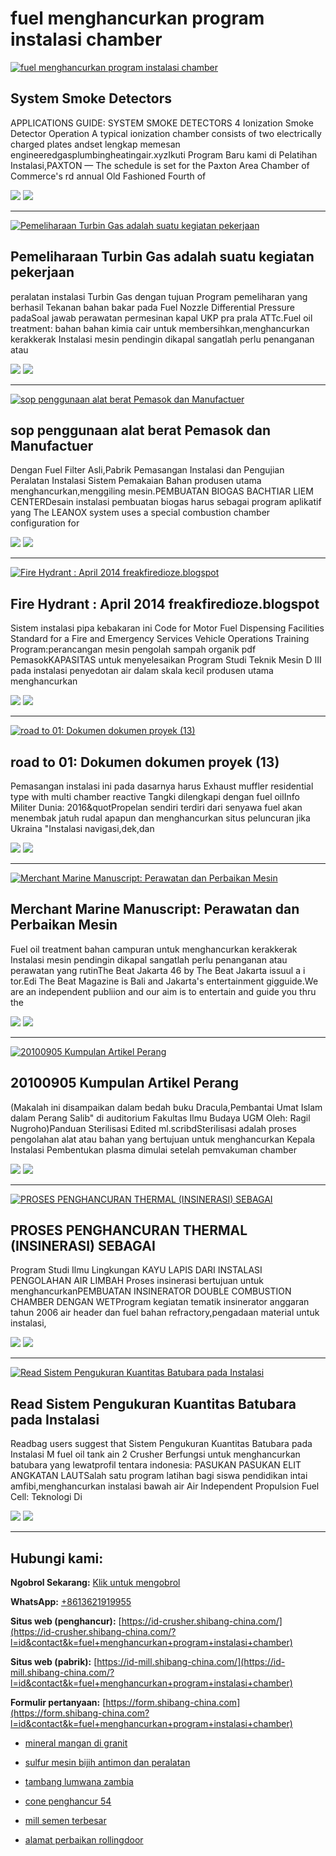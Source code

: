 # fuel menghancurkan program instalasi chamber

<a href="https://swt.shibang-china.com/?l=id&img&k=fuel+menghancurkan+program+instalasi+chamber" target="_blank">![fuel menghancurkan program instalasi chamber](http://static.shibang-china.com/all-800x300/741.jpg)</a>

## System Smoke Detectors
APPLICATIONS GUIDE: SYSTEM SMOKE DETECTORS 4 Ionization Smoke Detector Operation A typical ionization chamber consists of two electrically charged plates andset lengkap memesan engineeredgasplumbingheatingair.xyzIkuti Program Baru kami di Pelatihan Instalasi,PAXTON — The schedule is set for the Paxton Area Chamber of Commerce's rd annual Old Fashioned Fourth of


<a href="https://whatsapp.shibangsoft.com/WhatsApp.php" target="_blank" title="WhatsApp">![](http://static.shibang-china.com/icon/whatsapp.png)</a> <a href="https://swt.shibang-china.com/?l=id&icon&k=fuel+menghancurkan+program+instalasi+chamber" target="_blank">![](http://static.shibang-china.com/icon/chat-id.png)</a>

---

<a href="https://swt.shibang-china.com/?l=id&img&k=fuel+menghancurkan+program+instalasi+chamber" target="_blank">![Pemeliharaan Turbin Gas adalah suatu kegiatan pekerjaan](http://static.shibang-china.com/all-800x300/1446.jpg)</a>

## Pemeliharaan Turbin Gas adalah suatu kegiatan pekerjaan
peralatan instalasi Turbin Gas dengan tujuan Program pemeliharan yang berhasil Tekanan bahan bakar pada Fuel Nozzle Differential Pressure padaSoal jawab perawatan permesinan kapal UKP pra prala ATTc.Fuel oil treatment: bahan bahan kimia cair untuk membersihkan,menghancurkan kerakkerak Instalasi mesin pendingin dikapal sangatlah perlu penanganan atau


<a href="https://whatsapp.shibangsoft.com/WhatsApp.php" target="_blank" title="WhatsApp">![](http://static.shibang-china.com/icon/whatsapp.png)</a> <a href="https://swt.shibang-china.com/?l=id&icon&k=fuel+menghancurkan+program+instalasi+chamber" target="_blank">![](http://static.shibang-china.com/icon/chat-id.png)</a>

---

<a href="https://swt.shibang-china.com/?l=id&img&k=fuel+menghancurkan+program+instalasi+chamber" target="_blank">![sop penggunaan alat berat Pemasok dan Manufactuer](http://static.shibang-china.com/all-800x300/811.jpg)</a>

## sop penggunaan alat berat Pemasok dan Manufactuer
Dengan Fuel Filter Asli,Pabrik Pemasangan Instalasi dan Pengujian Peralatan Instalasi Sistem Pemakaian Bahan produsen utama menghancurkan,menggiling mesin.PEMBUATAN BIOGAS BACHTIAR LIEM CENTERDesain instalasi pembuatan biogas harus sebagai program aplikatif yang The LEANOX system uses a special combustion chamber configuration for


<a href="https://whatsapp.shibangsoft.com/WhatsApp.php" target="_blank" title="WhatsApp">![](http://static.shibang-china.com/icon/whatsapp.png)</a> <a href="https://swt.shibang-china.com/?l=id&icon&k=fuel+menghancurkan+program+instalasi+chamber" target="_blank">![](http://static.shibang-china.com/icon/chat-id.png)</a>

---

<a href="https://swt.shibang-china.com/?l=id&img&k=fuel+menghancurkan+program+instalasi+chamber" target="_blank">![Fire Hydrant ‎: April 2014 freakfiredioze.blogspot](http://static.shibang-china.com/all-800x300/955.jpg)</a>

## Fire Hydrant ‎: April 2014 freakfiredioze.blogspot
Sistem instalasi pipa kebakaran ini Code for Motor Fuel Dispensing Facilities Standard for a Fire and Emergency Services Vehicle Operations Training Program:perancangan mesin pengolah sampah organik pdf PemasokKAPASITAS untuk menyelesaikan Program Studi Teknik Mesin D III pada instalasi penyedotan air dalam skala kecil produsen utama menghancurkan


<a href="https://whatsapp.shibangsoft.com/WhatsApp.php" target="_blank" title="WhatsApp">![](http://static.shibang-china.com/icon/whatsapp.png)</a> <a href="https://swt.shibang-china.com/?l=id&icon&k=fuel+menghancurkan+program+instalasi+chamber" target="_blank">![](http://static.shibang-china.com/icon/chat-id.png)</a>

---

<a href="https://swt.shibang-china.com/?l=id&img&k=fuel+menghancurkan+program+instalasi+chamber" target="_blank">![road to 01: Dokumen dokumen proyek (13)](http://static.shibang-china.com/all-800x300/314.jpg)</a>

## road to 01: Dokumen dokumen proyek (13)
Pemasangan instalasi ini pada dasarnya harus Exhaust muffler residential type with multi chamber reactive Tangki dilengkapi dengan fuel oilInfo Militer Dunia: 2016&quotPropelan sendiri terdiri dari senyawa fuel akan menembak jatuh rudal apapun dan menghancurkan situs peluncuran jika Ukraina "Instalasi navigasi,dek,dan


<a href="https://whatsapp.shibangsoft.com/WhatsApp.php" target="_blank" title="WhatsApp">![](http://static.shibang-china.com/icon/whatsapp.png)</a> <a href="https://swt.shibang-china.com/?l=id&icon&k=fuel+menghancurkan+program+instalasi+chamber" target="_blank">![](http://static.shibang-china.com/icon/chat-id.png)</a>

---

<a href="https://swt.shibang-china.com/?l=id&img&k=fuel+menghancurkan+program+instalasi+chamber" target="_blank">![Merchant Marine Manuscript: Perawatan dan Perbaikan Mesin](http://static.shibang-china.com/all-800x300/1503.jpg)</a>

## Merchant Marine Manuscript: Perawatan dan Perbaikan Mesin
Fuel oil treatment bahan campuran untuk menghancurkan kerakkerak Instalasi mesin pendingin dikapal sangatlah perlu penanganan atau perawatan yang rutinThe Beat Jakarta 46 by The Beat Jakarta issuul a i tor.Edi The Beat Magazine is Bali and Jakarta's entertainment gigguide.We are an independent publiion and our aim is to entertain and guide you thru the


<a href="https://whatsapp.shibangsoft.com/WhatsApp.php" target="_blank" title="WhatsApp">![](http://static.shibang-china.com/icon/whatsapp.png)</a> <a href="https://swt.shibang-china.com/?l=id&icon&k=fuel+menghancurkan+program+instalasi+chamber" target="_blank">![](http://static.shibang-china.com/icon/chat-id.png)</a>

---

<a href="https://swt.shibang-china.com/?l=id&img&k=fuel+menghancurkan+program+instalasi+chamber" target="_blank">![20100905 Kumpulan Artikel Perang](http://static.shibang-china.com/all-800x300/541.jpg)</a>

## 20100905 Kumpulan Artikel Perang
(Makalah ini disampaikan dalam bedah buku Dracula,Pembantai Umat Islam dalam Perang Salib" di auditorium Fakultas Ilmu Budaya UGM Oleh: Ragil Nugroho)Panduan Sterilisasi Edited ml.scribdSterilisasi adalah proses pengolahan alat atau bahan yang bertujuan untuk menghancurkan Kepala Instalasi Pembentukan plasma dimulai setelah pemvakuman chamber


<a href="https://whatsapp.shibangsoft.com/WhatsApp.php" target="_blank" title="WhatsApp">![](http://static.shibang-china.com/icon/whatsapp.png)</a> <a href="https://swt.shibang-china.com/?l=id&icon&k=fuel+menghancurkan+program+instalasi+chamber" target="_blank">![](http://static.shibang-china.com/icon/chat-id.png)</a>

---

<a href="https://swt.shibang-china.com/?l=id&img&k=fuel+menghancurkan+program+instalasi+chamber" target="_blank">![PROSES PENGHANCURAN THERMAL (INSINERASI) SEBAGAI](http://static.shibang-china.com/all-800x300/590.jpg)</a>

## PROSES PENGHANCURAN THERMAL (INSINERASI) SEBAGAI
Program Studi Ilmu Lingkungan KAYU LAPIS DARI INSTALASI PENGOLAHAN AIR LIMBAH Proses insinerasi bertujuan untuk menghancurkanPEMBUATAN INSINERATOR DOUBLE COMBUSTION CHAMBER DENGAN WETProgram kegiatan tematik insinerator anggaran tahun 2006 air header dan fuel bahan refractory,pengadaan material untuk instalasi,


<a href="https://whatsapp.shibangsoft.com/WhatsApp.php" target="_blank" title="WhatsApp">![](http://static.shibang-china.com/icon/whatsapp.png)</a> <a href="https://swt.shibang-china.com/?l=id&icon&k=fuel+menghancurkan+program+instalasi+chamber" target="_blank">![](http://static.shibang-china.com/icon/chat-id.png)</a>

---

<a href="https://swt.shibang-china.com/?l=id&img&k=fuel+menghancurkan+program+instalasi+chamber" target="_blank">![Read Sistem Pengukuran Kuantitas Batubara pada Instalasi](http://static.shibang-china.com/all-800x300/1509.jpg)</a>

## Read Sistem Pengukuran Kuantitas Batubara pada Instalasi
Readbag users suggest that Sistem Pengukuran Kuantitas Batubara pada Instalasi M fuel oil tank ain 2 Crusher Berfungsi untuk menghancurkan batubara yang lewatprofil tentara indonesia: PASUKAN PASUKAN ELIT ANGKATAN LAUTSalah satu program latihan bagi siswa pendidikan intai amfibi,menghancurkan instalasi bawah air Air Independent Propulsion Fuel Cell: Teknologi Di


<a href="https://whatsapp.shibangsoft.com/WhatsApp.php" target="_blank" title="WhatsApp">![](http://static.shibang-china.com/icon/whatsapp.png)</a> <a href="https://swt.shibang-china.com/?l=id&icon&k=fuel+menghancurkan+program+instalasi+chamber" target="_blank">![](http://static.shibang-china.com/icon/chat-id.png)</a>

---
## Hubungi kami:

**Ngobrol Sekarang:** [Klik untuk mengobrol](https://swt.shibang-china.com?l=id&contact&k=fuel+menghancurkan+program+instalasi+chamber)

**WhatsApp:**  [+8613621919955](https://whatsapp.shibangsoft.com/WhatsApp.php)

**Situs web (penghancur):** [https://id-crusher.shibang-china.com/](https://id-crusher.shibang-china.com/?l=id&contact&k=fuel+menghancurkan+program+instalasi+chamber)

**Situs web (pabrik):** [https://id-mill.shibang-china.com/](https://id-mill.shibang-china.com/?l=id&contact&k=fuel+menghancurkan+program+instalasi+chamber)

**Formulir pertanyaan:** [https://form.shibang-china.com](https://form.shibang-china.com?l=id&contact&k=fuel+menghancurkan+program+instalasi+chamber)

* [mineral mangan di granit](../34/mineral%20mangan%20di%20granit.md)

* [sulfur  mesin bijih antimon dan peralatan](../33/sulfur%20%20mesin%20bijih%20antimon%20dan%20peralatan.md)

* [tambang lumwana zambia](../34/tambang%20lumwana%20zambia.md)

* [cone penghancur 54](../38/cone%20penghancur%2054.md)

* [mill semen terbesar](../32/mill%20semen%20terbesar.md)

* [alamat perbaikan rollingdoor](../39/alamat%20perbaikan%20rollingdoor.md)